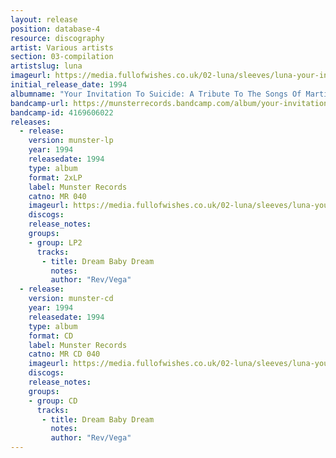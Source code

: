 ```yaml
---
layout: release
position: database-4
resource: discography
artist: Various artists
section: 03-compilation
artistslug: luna
imageurl: https://media.fullofwishes.co.uk/02-luna/sleeves/luna-your-invitation-to-suicide.jpg
initial_release_date: 1994
albumname: "Your Invitation To Suicide: A Tribute To The Songs Of Martin Rev, Alan Vega"
bandcamp-url: https://munsterrecords.bandcamp.com/album/your-invitation-to-suicide
bandcamp-id: 4169606022
releases:
  - release:
    version: munster-lp
    year: 1994
    releasedate: 1994
    type: album
    format: 2xLP
    label: Munster Records
    catno: MR 040
    imageurl: https://media.fullofwishes.co.uk/02-luna/sleeves/luna-your-invitation-to-suicide.jpg
    discogs:
    release_notes:
    groups:
    - group: LP2
      tracks:
       - title: Dream Baby Dream
         notes:
         author: "Rev/Vega"
  - release:
    version: munster-cd
    year: 1994
    releasedate: 1994
    type: album
    format: CD
    label: Munster Records
    catno: MR CD 040
    imageurl: https://media.fullofwishes.co.uk/02-luna/sleeves/luna-your-invitation-to-suicide.jpg
    discogs:
    release_notes:
    groups:
    - group: CD
      tracks:
       - title: Dream Baby Dream
         notes:
         author: "Rev/Vega"
---
```

